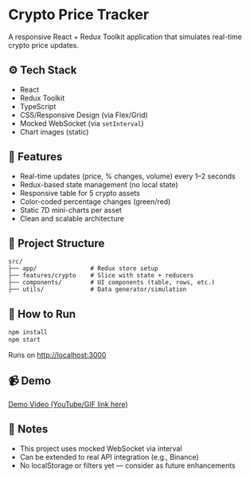 # Crypto Price Tracker

A responsive React + Redux Toolkit application that simulates real-time crypto price updates.

## ⚙️ Tech Stack

- React
- Redux Toolkit
- TypeScript
- CSS/Responsive Design (via Flex/Grid)
- Mocked WebSocket (via `setInterval`)
- Chart images (static)

## 🚀 Features

- Real-time updates (price, % changes, volume) every 1–2 seconds
- Redux-based state management (no local state)
- Responsive table for 5 crypto assets
- Color-coded percentage changes (green/red)
- Static 7D mini-charts per asset
- Clean and scalable architecture

## 📁 Project Structure

```
src/
├── app/               # Redux store setup
├── features/crypto    # Slice with state + reducers
├── components/        # UI components (table, rows, etc.)
├── utils/             # Data generator/simulation
```

## 🧪 How to Run

```bash
npm install
npm start
```

Runs on [http://localhost:3000](http://localhost:3000)

## 📹 Demo

[Demo Video (YouTube/GIF link here)](https://your-demo-link.com)

## 📝 Notes

- This project uses mocked WebSocket via interval
- Can be extended to real API integration (e.g., Binance)
- No localStorage or filters yet — consider as future enhancements
